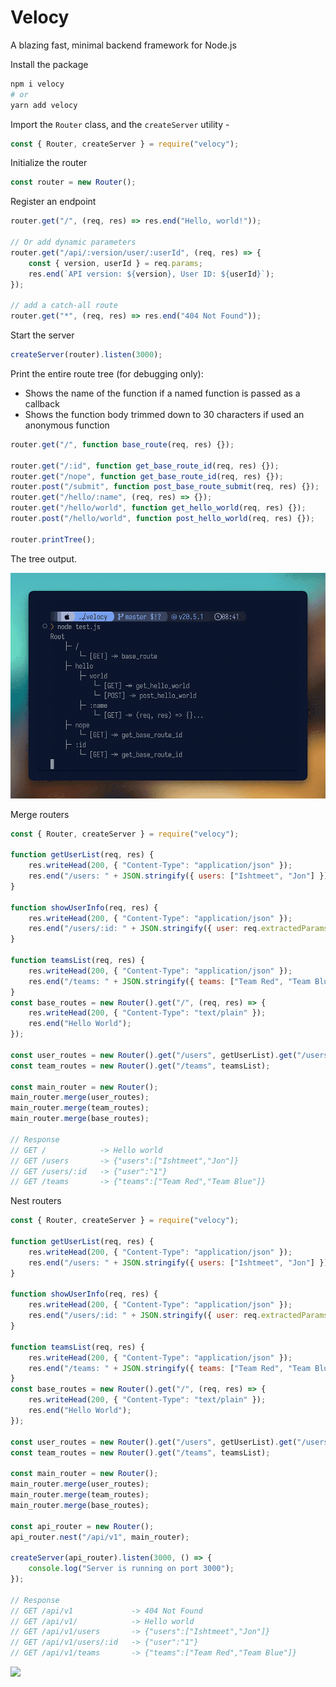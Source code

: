 # Velocy

A blazing fast, minimal backend framework for Node.js

Install the package

```bash
npm i velocy
# or
yarn add velocy
```

Import the `Router` class, and the `createServer` utility -

```js
const { Router, createServer } = require("velocy");
```

Initialize the router

```js
const router = new Router();
```

Register an endpoint

```js
router.get("/", (req, res) => res.end("Hello, world!"));

// Or add dynamic parameters
router.get("/api/:version/user/:userId", (req, res) => {
    const { version, userId } = req.params;
    res.end(`API version: ${version}, User ID: ${userId}`);
});

// add a catch-all route
router.get("*", (req, res) => res.end("404 Not Found"));
```

Start the server

```js
createServer(router).listen(3000);
```

Print the entire route tree (for debugging only):

-   Shows the name of the function if a named function is passed as a callback
-   Shows the function body trimmed down to 30 characters if used an anonymous function

```js
router.get("/", function base_route(req, res) {});

router.get("/:id", function get_base_route_id(req, res) {});
router.get("/nope", function get_base_route_id(req, res) {});
router.post("/submit", function post_base_route_submit(req, res) {});
router.get("/hello/:name", (req, res) => {});
router.get("/hello/world", function get_hello_world(req, res) {});
router.post("/hello/world", function post_hello_world(req, res) {});

router.printTree();
```

The tree output.

![Tree](/assets/imgs/tree.png)

Merge routers

```js
const { Router, createServer } = require("velocy");

function getUserList(req, res) {
    res.writeHead(200, { "Content-Type": "application/json" });
    res.end("/users: " + JSON.stringify({ users: ["Ishtmeet", "Jon"] }));
}

function showUserInfo(req, res) {
    res.writeHead(200, { "Content-Type": "application/json" });
    res.end("/users/:id: " + JSON.stringify({ user: req.extractedParams.id }));
}

function teamsList(req, res) {
    res.writeHead(200, { "Content-Type": "application/json" });
    res.end("/teams: " + JSON.stringify({ teams: ["Team Red", "Team Blue"] }));
}
const base_routes = new Router().get("/", (req, res) => {
    res.writeHead(200, { "Content-Type": "text/plain" });
    res.end("Hello World");
});

const user_routes = new Router().get("/users", getUserList).get("/users/:id", showUserInfo);
const team_routes = new Router().get("/teams", teamsList);

const main_router = new Router();
main_router.merge(user_routes);
main_router.merge(team_routes);
main_router.merge(base_routes);

// Response
// GET /            -> Hello world
// GET /users       -> {"users":["Ishtmeet","Jon"]}
// GET /users/:id   -> {"user":"1"}
// GET /teams       -> {"teams":["Team Red","Team Blue"]}
```

Nest routers

```js
const { Router, createServer } = require("velocy");

function getUserList(req, res) {
    res.writeHead(200, { "Content-Type": "application/json" });
    res.end("/users: " + JSON.stringify({ users: ["Ishtmeet", "Jon"] }));
}

function showUserInfo(req, res) {
    res.writeHead(200, { "Content-Type": "application/json" });
    res.end("/users/:id: " + JSON.stringify({ user: req.extractedParams.id }));
}

function teamsList(req, res) {
    res.writeHead(200, { "Content-Type": "application/json" });
    res.end("/teams: " + JSON.stringify({ teams: ["Team Red", "Team Blue"] }));
}
const base_routes = new Router().get("/", (req, res) => {
    res.writeHead(200, { "Content-Type": "text/plain" });
    res.end("Hello World");
});

const user_routes = new Router().get("/users", getUserList).get("/users/:id", showUserInfo);
const team_routes = new Router().get("/teams", teamsList);

const main_router = new Router();
main_router.merge(user_routes);
main_router.merge(team_routes);
main_router.merge(base_routes);

const api_router = new Router();
api_router.nest("/api/v1", main_router);

createServer(api_router).listen(3000, () => {
    console.log("Server is running on port 3000");
});

// Response
// GET /api/v1             -> 404 Not Found
// GET /api/v1/            -> Hello world
// GET /api/v1/users       -> {"users":["Ishtmeet","Jon"]}
// GET /api/v1/users/:id   -> {"user":"1"}
// GET /api/v1/teams       -> {"teams":["Team Red","Team Blue"]}
```

![](https://uddrapi.com/api/img?page=velocy_homepage)
